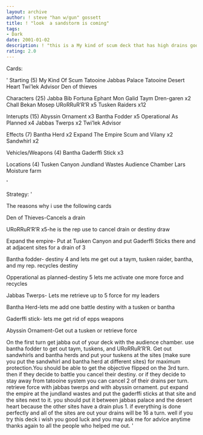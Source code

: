 ```yaml
---
layout: archive
author: ! steve "han w/gun" gossett
title: ! "look  a sandstorm is coming"
tags:
- Dark
date: 2001-01-02
description: ! "this is a My kind of scum deck that has high drains good force retrieval, and nice destiny. Thanks to everyone who gave me ideas this deck actually works better."
rating: 2.0
---
```

Cards: 

'
Starting (5)
My Kind Of Scum
Tatooine Jabbas Palace
Tatooine Desert Heart
Twi&#8217;lek Advisor
Den of thieves

Characters (25)
Jabba
Bib Fortuna
Ephant Mon
Galid
Taym Dren-garen x2
Chall Bekan
Mosep
URoRRuR&#8217;R&#8217;R x5
Tusken Raiders x12

Interupts (15)
Abyssin Ornament x3
Bantha Fodder x5
Operational As Planned x4
Jabbas Twerps x2
Twi&#8217;lek Advisor

Effects (7)
Bantha Herd x2
Expand The Empire
Scum and Vilany x2
Sandwhirl x2

Vehicles/Weapons (4)
Bantha
Gaderffi Stick x3

Locations (4)
Tusken Canyon
Jundland Wastes
Audience Chamber
Lars Moisture farm

'

Strategy: '

The reasons why i use the following cards

Den of Thieves-Cancels a drain

URoRRuR&#8217;R&#8217;R x5-he is the rep use to cancel drain or destiny draw

Expand the empire- Put at Tusken Canyon and put Gaderffi Sticks there and at adjacent sites for a drain of 3

Bantha fodder- destiny 4 and lets me get out a taym, tusken raider, bantha, and my rep. recycles destiny

Opperational as planned-destiny 5 lets me activate one more force and recycles

Jabbas Twerps- Lets me retrieve up to 5 force for my leaders

Bantha Herd-lets me add one battle destiny with a tusken or bantha

Gaderffi stick- lets me get rid of epps weapons

Abyssin Ornament-Get out a tusken or retrieve force

On the first turn get jabba out of your deck with the audience chamber. use bantha fodder to get out taym, tuskens, and URoRRuR&#8217;R&#8217;R. Get out sandwhirls and bantha herds and put your tuskens at the sites (make sure you put the sandwhirl and bantha herd at different sites) for maximum protection.You should be able to get the objective flipped on the 3rd turn. then if they decide to battle you cancel their destiny. or if they decide to stay away from tatooine system you can cancel 2 of their drains per turn. retrieve force with jabbas twerps and with abyssin ornament. put expand the empire at the jundland wastes and put the gaderffi sticks at that site and the sites next to it. you should put it between jabbas palace and the desert heart because the other sites have a drain plus 1. if everything is done perfectly and all of the sites are out your drains will be 16 a turn. well if you try this deck i wish you good luck and you may ask me for advice anytime thanks again to all the people who helped me out. '